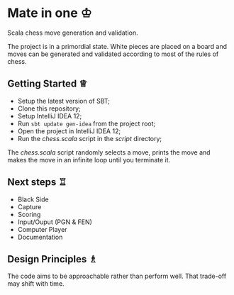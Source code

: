 Mate in one ♔
=============

Scala chess move generation and validation.

The project is in a primordial state. White pieces are placed on a board and moves can be generated and validated according to most of the rules of chess.

Getting Started ♕
-----------------

* Setup the latest version of SBT;
* Clone this repository;
* Setup IntelliJ IDEA 12;
* Run `sbt update gen-idea` from the project root;
* Open the project in IntelliJ IDEA 12;
* Run the *chess.scala* script in the *script* directory; 

The *chess.scala* script randomly selects a move, prints the move and makes the move in an infinite loop until you terminate it.

Next steps ♖
------------

* Black Side
* Capture
* Scoring
* Input/Ouput (PGN & FEN)
* Computer Player
* Documentation

Design Principles ♗
-------------------

The code aims to be approachable rather than perform well. That trade-off may shift with time.
